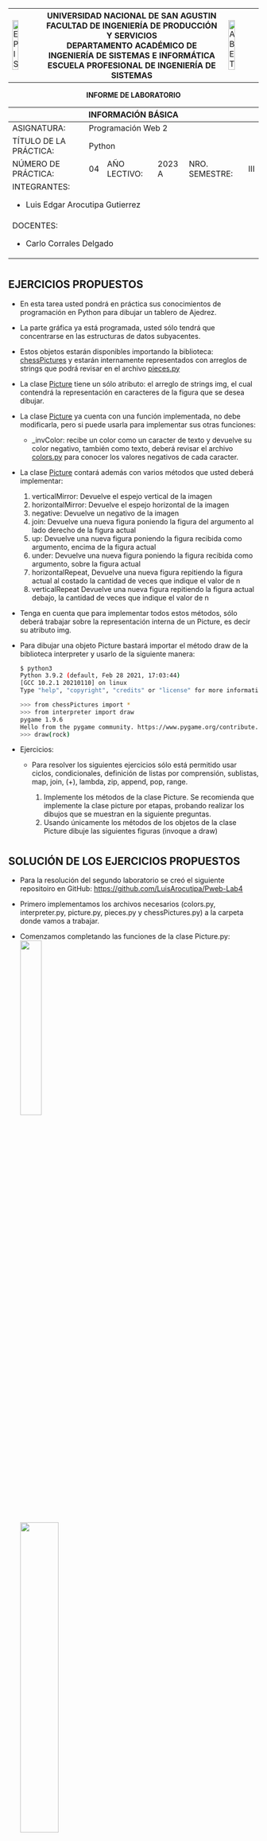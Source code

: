 <div align="center">
<table>
    <theader>
        <tr>
            <td><img src="https://github.com/rescobedoq/pw2/blob/main/epis.png?raw=true" alt="EPIS" style="width:50%; height:auto"/></td>
            <th>
                <span style="font-weight:bold;">UNIVERSIDAD NACIONAL DE SAN AGUSTIN</span><br />
                <span style="font-weight:bold;">FACULTAD DE INGENIERÍA DE PRODUCCIÓN Y SERVICIOS</span><br />
                <span style="font-weight:bold;">DEPARTAMENTO ACADÉMICO DE INGENIERÍA DE SISTEMAS E INFORMÁTICA</span><br />
                <span style="font-weight:bold;">ESCUELA PROFESIONAL DE INGENIERÍA DE SISTEMAS</span>
            </th>
            <td><img src="https://github.com/rescobedoq/pw2/blob/main/abet.png?raw=true" alt="ABET" style="width:50%; height:auto"/></td>
        </tr>
    </theader>

</table>
</div>

<div align="center">
<span style="font-weight:bold;">INFORME DE LABORATORIO</span><br />
</div>


<table>
<theader>
<tr><th colspan="6">INFORMACIÓN BÁSICA</th></tr>
</theader>
<tbody>
<tr><td>ASIGNATURA:</td><td colspan="5">Programación Web 2</td></tr>
<tr><td>TÍTULO DE LA PRÁCTICA:</td><td colspan="5">Python</td></tr>
<tr>
<td>NÚMERO DE PRÁCTICA:</td><td>04</td><td>AÑO LECTIVO:</td><td>2023 A</td><td>NRO. SEMESTRE:</td><td>III</td>
</tr>

<tr><td colspan="6">INTEGRANTES:
    <ul>
        <li><P>Luis Edgar Arocutipa Gutierrez</P></li>
    </ul>
</td>
</<tr>
<tr><td colspan="6">DOCENTES:
<ul>
<li>Carlo Corrales Delgado</li>
</ul>
</td>
</<tr>
</tdbody>
</table>

#

## EJERCICIOS PROPUESTOS
-   En esta tarea usted pondrá en práctica sus conocimientos de programación en Python para dibujar un tablero de Ajedrez. 
-   La parte gráfica ya está programada, usted sólo tendrá que concentrarse en las estructuras de datos subyacentes.
-   Estos objetos estarán disponibles importando la biblioteca: [chessPictures](Tarea-del-Ajedrez/chessPictures.py) y estarán internamente representados con arreglos de strings que podrá revisar en el archivo [pieces.py](Tarea-del-Ajedrez/pieces.py)
-   La clase [Picture](Tarea-del-Ajedrez/picture.py) tiene un sólo atributo: el arreglo de strings img, el cual contendrá la representación en caracteres de la figura que se desea dibujar. 
-   La clase [Picture](Tarea-del-Ajedrez/picture.py) ya cuenta con una función implementada, no debe modificarla, pero si puede usarla para implementar sus otras funciones:
    -   _invColor: recibe un color como un caracter de texto y devuelve su color negativo, también como texto, deberá revisar el archivo [colors.py](Tarea-del-Ajedrez/colors.py) para conocer los valores negativos de cada caracter.

-   La clase [Picture](Tarea-del-Ajedrez/picture.py) contará además con varios métodos que usted deberá implementar:
    1.  verticalMirror: Devuelve el espejo vertical de la imagen
    2.  horizontalMirror: Devuelve el espejo horizontal de la imagen
    3.  negative: Devuelve un negativo de la imagen
    4.  join: Devuelve una nueva figura poniendo la figura del argumento al lado derecho de la figura actual
    5.  up: Devuelve una nueva figura poniendo la figura recibida como argumento, encima de la figura actual
    6.  under: Devuelve una nueva figura poniendo la figura recibida como argumento, sobre la figura actual
    7.  horizontalRepeat, Devuelve una nueva figura repitiendo la figura actual al costado la cantidad de veces que indique el valor de n
    8.  verticalRepeat Devuelve una nueva figura repitiendo la figura actual debajo, la cantidad de veces que indique el valor de n

-   Tenga en cuenta que para implementar todos estos métodos, sólo deberá trabajar sobre la representación interna de un Picture, es decir su atributo img.

-   Para dibujar una objeto Picture bastará importar el método draw de la biblioteca interpreter y usarlo de la siguiente manera:
    ```sh
    $ python3
    Python 3.9.2 (default, Feb 28 2021, 17:03:44) 
    [GCC 10.2.1 20210110] on linux
    Type "help", "copyright", "credits" or "license" for more information.
    ```
    ```sh
    >>> from chessPictures import *
    >>> from interpreter import draw
    pygame 1.9.6
    Hello from the pygame community. https://www.pygame.org/contribute.html
    >>> draw(rock)
    ```

-   Ejercicios:

    -   Para resolver los siguientes ejercicios sólo está permitido usar ciclos, condicionales, definición de listas por comprensión, sublistas, map, join, (+), lambda, zip, append, pop, range.

        1.  Implemente los métodos de la clase Picture. Se recomienda que implemente la clase picture por etapas, probando realizar los dibujos que se muestran en la siguiente preguntas.
        2.  Usando únicamente los métodos de los objetos de la clase Picture dibuje las siguientes figuras (invoque a draw)

#

## SOLUCIÓN DE LOS EJERCICIOS PROPUESTOS
- Para la resolución del segundo laboratorio se creó el siguiente repositoiro en GitHub:
https://github.com/LuisArocutipa/Pweb-Lab4
- Primero implementamos los archivos necesarios (colors.py, interpreter.py, picture.py, pieces.py y chessPictures.py) a la carpeta donde vamos a trabajar.
 - Comenzamos completando las funciones de la clase Picture.py:
 <br><img src="https://github.com/LuisArocutipa/Pweb-Lab4/blob/main/Imagenes/4.1.PNG?raw=true" style="width:30%; height:auto"/><br>
 <img src="https://github.com/LuisArocutipa/Pweb-Lab4/blob/main/Imagenes/4.2.PNG?raw=true" style="width:40%; height:auto"/><br>
 <img src="https://github.com/LuisArocutipa/Pweb-Lab4/blob/main/Imagenes/4.3.PNG?raw=true" style="width:40%; height:auto"/><br>
 <img src="https://github.com/LuisArocutipa/Pweb-Lab4/blob/main/Imagenes/4.4.PNG?raw=true" style="width:60%; height:auto"/><br>
 <img src="https://github.com/LuisArocutipa/Pweb-Lab4/blob/main/Imagenes/4.5.PNG?raw=true" style="width:40%; height:auto"/><br>
 <img src="https://github.com/LuisArocutipa/Pweb-Lab4/blob/main/Imagenes/4.6.PNG?raw=true" style="width:50%; height:auto"/><br>
 <img src="https://github.com/LuisArocutipa/Pweb-Lab4/blob/main/Imagenes/4.7.PNG?raw=true" style="width:40%; height:auto"/><br>
 <img src="https://github.com/LuisArocutipa/Pweb-Lab4/blob/main/Imagenes/4.8.PNG?raw=true" style="width:40%; height:auto"/><br>
 
- Luego se crearón archivos .py e importamos las funciones y objetos necesarios para cada ejercicio propuesto:

<img src="https://github.com/LuisArocutipa/Pweb-Lab4/blob/main/Imagenes/4e1.PNG?raw=true" style="width:70%; height:auto"/><br>
<img src="https://github.com/LuisArocutipa/Pweb-Lab4/blob/main/Imagenes/4e2.PNG?raw=true" style="width:70%; height:auto"/><br>
<img src="https://github.com/LuisArocutipa/Pweb-Lab4/blob/main/Imagenes/4e3.PNG?raw=true" style="width:50%; height:auto"/><br>
<img src="https://github.com/LuisArocutipa/Pweb-Lab4/blob/main/Imagenes/4e4.PNG?raw=true" style="width:70%; height:auto"/><br>
<img src="https://github.com/LuisArocutipa/Pweb-Lab4/blob/main/Imagenes/4e5.PNG?raw=true" style="width:70%; height:auto"/><br>
<img src="https://github.com/LuisArocutipa/Pweb-Lab4/blob/main/Imagenes/4e6.PNG?raw=true" style="width:70%; height:auto"/><br>
<img src="https://github.com/LuisArocutipa/Pweb-Lab4/blob/main/Imagenes/4e7.PNG?raw=true" style="width:70%; height:auto"/><br>

#